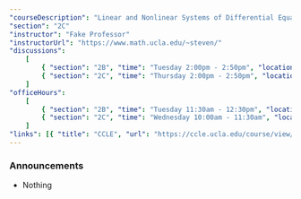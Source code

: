 ```yaml
---
"courseDescription": "Linear and Nonlinear Systems of Differential Equations"
"section": "2C"
"instructor": "Fake Professor"
"instructorUrl": "https://www.math.ucla.edu/~steven/"
"discussions":
    [
        { "section": "2B", "time": "Tuesday 2:00pm - 2:50pm", "location": "MS 5117" },
        { "section": "2C", "time": "Thursday 2:00pm - 2:50pm", "location": "MS 6229" },
    ]
"officeHours":
    [
        { "section": "2B", "time": "Tuesday 11:30am - 12:30pm", "location": "MS 3949" },
        { "section": "2C", "time": "Wednesday 10:00am - 11:30am", "location": "MS 3949" },
    ]
"links": [{ "title": "CCLE", "url": "https://ccle.ucla.edu/course/view/20F-MATH134-2" }]
---
```


### Announcements

-   Nothing
